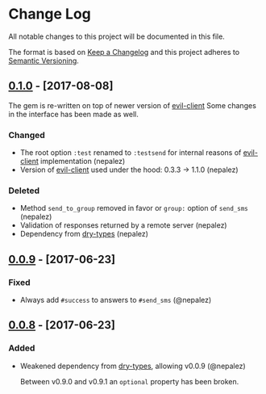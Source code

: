 # Change Log
All notable changes to this project will be documented in this file.

The format is based on [Keep a Changelog](http://keepachangelog.com/)
and this project adheres to [Semantic Versioning](http://semver.org/).

## [0.1.0] - [2017-08-08]

The gem is re-written on top of newer version of [evil-client]
Some changes in the interface has been made as well.

### Changed
- The root option `:test` renamed to `:testsend` for internal reasons of [evil-client][evil-client] implementation (nepalez)
- Version of [evil-client][evil-client] used under the hood: 0.3.3 -> 1.1.0 (nepalez)

### Deleted
- Method `send_to_group` removed in favor or `group:` option of `send_sms` (nepalez)
- Validation of responses returned by a remote server (nepalez)
- Dependency from [dry-types][dry-types] (nepalez)

## [0.0.9] - [2017-06-23]

### Fixed
- Always add `#success` to answers to `#send_sms` (@nepalez)

## [0.0.8] - [2017-06-23]

### Added
- Weakened dependency from [dry-types], allowing v0.0.9 (@nepalez)

  Between v0.9.0 and v0.9.1 an `optional` property has been broken.

[evil-client]: https://github.com/evilmartians/evil-client
[dry-types]: https://github.com/dry-rb/dry-types
[0.0.8]: https://github.com/nepalez/sms_aero/compare/v0.0.7...v0.0.8
[0.0.9]: https://github.com/nepalez/sms_aero/compare/v0.0.8...v0.0.9
[0.1.0]: https://github.com/nepalez/sms_aero/compare/v0.0.9...v0.1.0